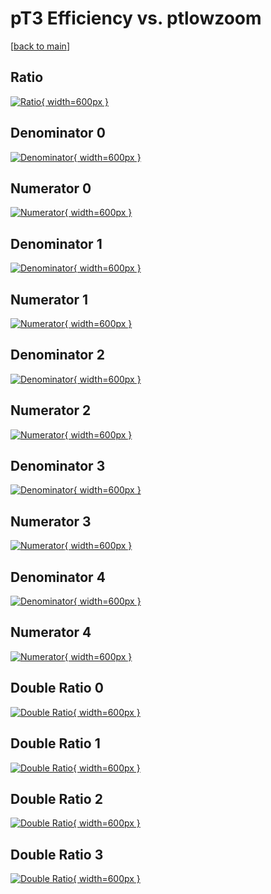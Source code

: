 # pT3 Efficiency vs. ptlowzoom

[[back to main](./)]



## Ratio

[![Ratio](../mtv/var/pT3_loweta_321_-1_eff_ptlowzoom.png){ width=600px }](../mtv/var/pT3_loweta_321_-1_eff_ptlowzoom.pdf)

## Denominator 0

[![Denominator](../mtv/den/pT3_loweta_321_-1_eff_ptlowzoom_den0.png){ width=600px }](../mtv/den/pT3_loweta_321_-1_eff_ptlowzoom_den0.pdf)

## Numerator 0

[![Numerator](../mtv/num/pT3_loweta_321_-1_eff_ptlowzoom_num0.png){ width=600px }](../mtv/num/pT3_loweta_321_-1_eff_ptlowzoom_num0.pdf)

## Denominator 1

[![Denominator](../mtv/den/pT3_loweta_321_-1_eff_ptlowzoom_den1.png){ width=600px }](../mtv/den/pT3_loweta_321_-1_eff_ptlowzoom_den1.pdf)

## Numerator 1

[![Numerator](../mtv/num/pT3_loweta_321_-1_eff_ptlowzoom_num1.png){ width=600px }](../mtv/num/pT3_loweta_321_-1_eff_ptlowzoom_num1.pdf)

## Denominator 2

[![Denominator](../mtv/den/pT3_loweta_321_-1_eff_ptlowzoom_den2.png){ width=600px }](../mtv/den/pT3_loweta_321_-1_eff_ptlowzoom_den2.pdf)

## Numerator 2

[![Numerator](../mtv/num/pT3_loweta_321_-1_eff_ptlowzoom_num2.png){ width=600px }](../mtv/num/pT3_loweta_321_-1_eff_ptlowzoom_num2.pdf)

## Denominator 3

[![Denominator](../mtv/den/pT3_loweta_321_-1_eff_ptlowzoom_den3.png){ width=600px }](../mtv/den/pT3_loweta_321_-1_eff_ptlowzoom_den3.pdf)

## Numerator 3

[![Numerator](../mtv/num/pT3_loweta_321_-1_eff_ptlowzoom_num3.png){ width=600px }](../mtv/num/pT3_loweta_321_-1_eff_ptlowzoom_num3.pdf)

## Denominator 4

[![Denominator](../mtv/den/pT3_loweta_321_-1_eff_ptlowzoom_den4.png){ width=600px }](../mtv/den/pT3_loweta_321_-1_eff_ptlowzoom_den4.pdf)

## Numerator 4

[![Numerator](../mtv/num/pT3_loweta_321_-1_eff_ptlowzoom_num4.png){ width=600px }](../mtv/num/pT3_loweta_321_-1_eff_ptlowzoom_num4.pdf)

## Double Ratio 0

[![Double Ratio](../mtv/ratio/pT3_loweta_321_-1_eff_ptlowzoom_ratio0.png){ width=600px }](../mtv/ratio/pT3_loweta_321_-1_eff_ptlowzoom_ratio0.pdf)

## Double Ratio 1

[![Double Ratio](../mtv/ratio/pT3_loweta_321_-1_eff_ptlowzoom_ratio1.png){ width=600px }](../mtv/ratio/pT3_loweta_321_-1_eff_ptlowzoom_ratio1.pdf)

## Double Ratio 2

[![Double Ratio](../mtv/ratio/pT3_loweta_321_-1_eff_ptlowzoom_ratio2.png){ width=600px }](../mtv/ratio/pT3_loweta_321_-1_eff_ptlowzoom_ratio2.pdf)

## Double Ratio 3

[![Double Ratio](../mtv/ratio/pT3_loweta_321_-1_eff_ptlowzoom_ratio3.png){ width=600px }](../mtv/ratio/pT3_loweta_321_-1_eff_ptlowzoom_ratio3.pdf)

